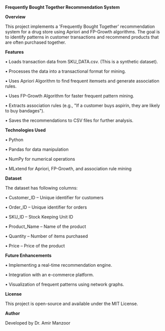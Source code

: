 **Frequently Bought Together Recommendation System**

**Overview**

This project implements a 'Frequently Bought Together' recommendation system for a drug store using Apriori and FP-Growth algorithms. The goal is to identify patterns in customer transactions and recommend products that are often purchased together.

**Features**

• Loads transaction data from SKU_DATA.csv. (This is a synthetic dataset).

• Processes the data into a transactional format for mining.

• Uses Apriori Algorithm to find frequent itemsets and generate association rules.

• Uses FP-Growth Algorithm for faster frequent pattern mining.

• Extracts association rules (e.g., "If a customer buys aspirin, they are likely to buy bandages").

• Saves the recommendations to CSV files for further analysis.

**Technologies Used**

• Python

• Pandas for data manipulation

• NumPy for numerical operations

• MLxtend for Apriori, FP-Growth, and association rule mining

**Dataset**

The dataset has following columns:

• Customer_ID – Unique identifier for customers

• Order_ID – Unique identifier for orders

• SKU_ID – Stock Keeping Unit ID

• Product_Name – Name of the product

• Quantity – Number of items purchased

• Price – Price of the product

**Future Enhancements**

• Implementing a real-time recommendation engine.

• Integration with an e-commerce platform.

• Visualization of frequent patterns using network graphs.

**License**

This project is open-source and available under the MIT License.

**Author**

Developed by Dr. Amir Manzoor
